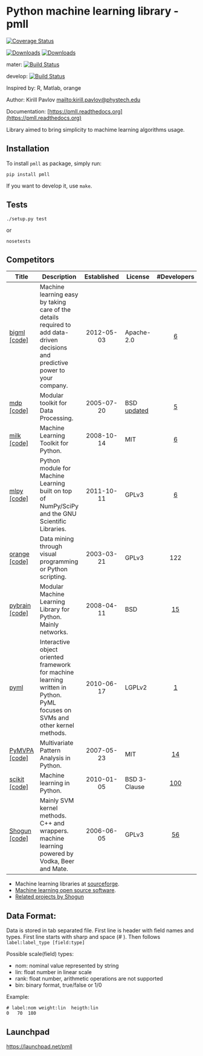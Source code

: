 # Python machine learning library - pmll

[![Coverage Status](https://coveralls.io/repos/pavlov99/pmll/badge.png)](https://coveralls.io/r/pavlov99/pmll)

[![Downloads](https://pypip.in/v/pmll/badge.png)](https://crate.io/packages/pmll)
[![Downloads](https://pypip.in/d/pmll/badge.png)](https://crate.io/packages/pmll)

mater: [![Build Status](https://travis-ci.org/pavlov99/pmll.png?branch=master)](https://travis-ci.org/pavlov99/pmll)

develop: [![Build Status](https://travis-ci.org/pavlov99/pmll.png?branch=develop)](https://travis-ci.org/pavlov99/pmll)

Inspired by: R, Matlab, orange

Author: Kirill Pavlov <mailto:kirill.pavlov@phystech.edu>

Documentation: [https://pmll.readthedocs.org](https://pmll.readthedocs.org)

Library aimed to bring simplicity to machime learning algorithms usage.

## Installation
To install `pmll` as package, simply run:

    pip install pmll

If you want to develop it, use `make`.

## Tests

    ./setup.py test

or

    nosetests

## Competitors

| Title | Description | Established | License | #Developers | #codelines |
|-------|-------------|:-----------:|---------|:-----------:|------------|
| [bigml](https://bigml.com/) [[code]](https://github.com/bigmlcom/python) | Machine learning easy by taking care of the details required to add data-driven decisions and predictive power to your company. | 2012-05-03 | Apache-2.0| [6](https://github.com/bigmlcom/python/blob/next/CONTRIBUTORS) | |
| [mdp](http://mdp-toolkit.sourceforge.net/) [[code]](https://github.com/mdp-toolkit/mdp-toolkit) | Modular toolkit for Data Processing. | 2005-07-20 | BSD [updated](http://mdp-toolkit.sourceforge.net/license.html) | [5](http://mdp-toolkit.sourceforge.net/development.html)
| [milk](http://luispedro.org/software/milk) [[code]](https://github.com/luispedro/milk/) | Machine Learning Toolkit for Python. | 2008-10-14 | MIT| [6](https://github.com/luispedro/milk/contributors) | |
| [mlpy](http://mlpy.sourceforge.net/) [[code]](http://sourceforge.net/p/mlpy/code/ci/default/tree/)| Python module for Machine Learning built on top of NumPy/SciPy and the GNU Scientific Libraries. | 2011-10-11 | GPLv3 | [6](http://mlpy.sourceforge.net/) | |
| [orange](http://orange.biolab.si/) [[code]](https://bitbucket.org/biolab/orange/src) | Data mining through visual programming or Python scripting. | 2003-03-21 | GPLv3 | 122 | |
| [pybrain](http://pybrain.org/) [[code]](https://github.com/pybrain/pybrain)| Modular Machine Learning Library for Python. Mainly networks. | 2008-04-11 | BSD | [15](https://github.com/pybrain/pybrain/contributors)
| [pyml](http://pyml.sourceforge.net/) | Interactive object oriented framework for machine learning written in Python. PyML focuses on SVMs and other kernel methods. | 2010-06-17 | LGPLv2 | [1](http://sourceforge.net/p/pyml/wiki/Home/) | |
| [PyMVPA](http://www.pymvpa.org/) [[code]](https://github.com/PyMVPA/PyMVPA) | Multivariate Pattern Analysis in Python. | 2007-05-23 | MIT | [14](https://github.com/PyMVPA/PyMVPA/contributors)
| [scikit](http://scikit-learn.org/stable/) [[code]](https://github.com/scikit-learn/scikit-learn)| Machine learning in Python. | 2010-01-05 | BSD 3-Clause |[100](https://github.com/scikit-learn/scikit-learn/contributors)
| [Shogun](http://shogun-toolbox.org/) [[code]](https://github.com/shogun-toolbox/shogun) | Mainly SVM kernel methods. C++ and wrappers. machine learning powered by Vodka, Beer and Mate. | 2006-06-05 | GPLv3 | [56](https://github.com/shogun-toolbox/shogun/contributors) | |

* Machine learning libraries at [sourceforge](http://sourceforge.net/directory/science-engineering/ai/machinelearning/os:mac/freshness:recently-updated/).
* [Machine learning open source software](http://mloss.org/software/).
* [Related projects by Shogun](http://shogun-toolbox.org/page/about/related)

## Data Format:
Data is stored in tab separated file. First line is header with field names and types. First line starts with sharp and space (# ). Then follows `label:label_type [field:type]`

Possible scale(field) types:

* nom:  nominal value represented by string
* lin:  float number in linear scale
* rank: float number, arithmetic operations are not supported
* bin:  binary format, true/false or 1/0

Example:

    # label:nom	weight:lin	heigth:lin
    0	70	180

## Launchpad
https://launchpad.net/pmll
